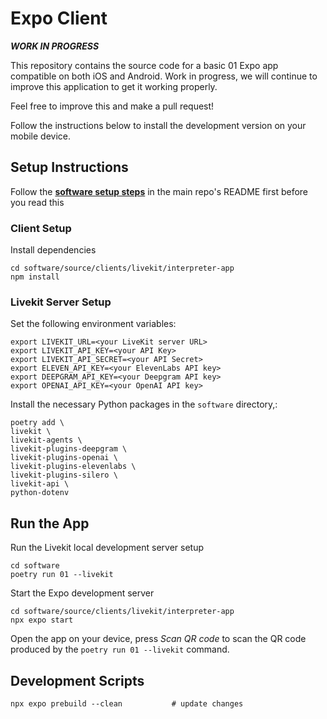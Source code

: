 # Expo Client

**_WORK IN PROGRESS_**

This repository contains the source code for a basic 01 Expo app compatible on both iOS and Android. Work in progress, we will continue to improve this application to get it working properly.

Feel free to improve this and make a pull request!

Follow the instructions below to install the development version on your mobile device.

## Setup Instructions

Follow the **[software setup steps](https://github.com/OpenInterpreter/01?tab=readme-ov-file#software)** in the main repo's README first before you read this

### Client Setup

Install dependencies
```shell
cd software/source/clients/livekit/interpreter-app
npm install
```

### Livekit Server Setup

Set the following environment variables:
```shell
export LIVEKIT_URL=<your LiveKit server URL>
export LIVEKIT_API_KEY=<your API Key>
export LIVEKIT_API_SECRET=<your API Secret>
export ELEVEN_API_KEY=<your ElevenLabs API key>
export DEEPGRAM_API_KEY=<your Deepgram API key>
export OPENAI_API_KEY=<your OpenAI API key>
```

Install the necessary Python packages in the `software` directory,:
```shell
poetry add \
livekit \
livekit-agents \
livekit-plugins-deepgram \
livekit-plugins-openai \
livekit-plugins-elevenlabs \
livekit-plugins-silero \
livekit-api \
python-dotenv
```


## Run the App

Run the Livekit local development server setup
```shell
cd software
poetry run 01 --livekit
```

Start the Expo development server
```shell
cd software/source/clients/livekit/interpreter-app
npx expo start
```

Open the app on your device, press _Scan QR code_ to scan the QR code produced by the `poetry run 01 --livekit` command.



## Development Scripts
```shell
npx expo prebuild --clean           # update changes

```
